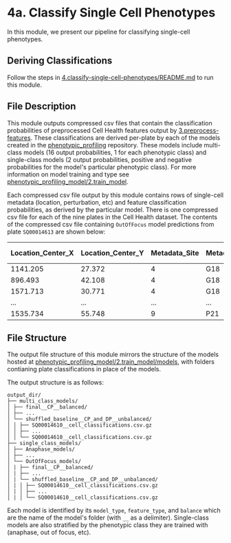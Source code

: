 # 4a. Classify Single Cell Phenotypes

In this module, we present our pipeline for classifying single-cell phenotypes.

## Deriving Classifications

Follow the steps in [4.classify-single-cell-phenotypes/README.md](../README.md) to run this module.

## File Description

This module outputs compressed csv files that contain the classification probabilities of preprocessed Cell Health features output by [3.preprocess-features](../../3.preprocess-features/).
These classifications are derived per-plate by each of the models created in the [phenotypic_profiling](https://github.com/WayScience/phenotypic_profiling_model) repository.
These models include multi-class models (16 output probabilities, 1 for each phenotypic class) and single-class models (2 output probabilities, positive and negative probabilities for the model's particular phenotypic class).
For more information on model training and type see [phenotypic_profiling_model/2.train_model](https://github.com/WayScience/phenotypic_profiling_model/tree/main/2.train_model).

Each compressed csv file output by this module contains rows of single-cell metadata (location, perturbation, etc) and feature classification probabilities, as derived by the particular model.
There is one compressed csv file for each of the nine plates in the Cell Health dataset.
The contents of the compressed csv file containing `OutOfFocus` model predictions from plate `SQ00014613` are shown below:

| Location_Center_X | Location_Center_Y | Metadata_Site | Metadata_Well | Metadata_Plate | Metadata_Plate_Map_Name | Metadata_Reagent | OutOfFocus | OutOfFocus Negative |
|-------------------|-------------------|---------------|---------------|----------------|--------------------------|------------------|------------|---------------------|
| 1141.205          | 27.372            | 4             | G18           | SQ00014613     | SQ00014613_G18_04        | ARID1B-2         | 0.123      | 0.877               |
| 896.493           | 42.108            | 4             | G18           | SQ00014613     | SQ00014613_G18_04        | ARID1B-2         | 0.194      | 0.806               |
| 1571.713          | 30.771            | 4             | G18           | SQ00014613     | SQ00014613_G18_04        | ARID1B-2         | 0.191      | 0.809               |
| ...          | ...            | ...             | ...           | ...     | ...        | ...         | ...      | ...               |
| 1535.734          | 55.748            | 9             | P21           | SQ00014613     | SQ00014613_P21_09        | PSMA1-1         | 0.385      | 0.615               |

## File Structure

The output file structure of this module mirrors the structure of the models hosted at [phenotypic_profiling_model/2.train_model/models](https://github.com/WayScience/phenotypic_profiling_model/tree/main/2.train_model/models), with folders contianing plate classifications in place of the models.

The output structure is as follows:

```
output_dir/
├── multi_class_models/
│ ├── final__CP__balanced/
│ ├── ...
│ └── shuffled_baseline__CP_and_DP__unbalanced/
│ │ ├── SQ00014610__cell_classifications.csv.gz
│ │ ├── ...
│ │ └── SQ00014610__cell_classifications.csv.gz
├── single_class_models/
│ ├── Anaphase_models/
│ ├── ...
│ └── OutOfFocus_models/
│ | ├── final__CP__balanced/
│ | ├── ...
│ | └── shuffled_baseline__CP_and_DP__unbalanced/
│ | │ ├── SQ00014610__cell_classifications.csv.gz
│ | │ ├── ...
│ | │ └── SQ00014610__cell_classifications.csv.gz
```

Each model is identified by its `model_type`, `feature_type`, and `balance` which are the name of the model's folder (with `__` as a delimiter).
Single-class models are also stratified by the phenotypic class they are trained with (anaphase, out of focus, etc).